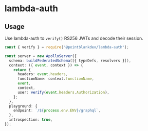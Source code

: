 # lambda-auth

## Usage

Use lambda-auth to `verify()` RS256 JWTs and decode their session.

```ts
const { verify } = require("@pointblankdev/lambda-auth");

const server = new ApolloServer({
  schema: buildFederatedSchema([{ typeDefs, resolvers }]),
  context: ({ event, context }) => {
    return {
      headers: event.headers,
      functionName: context.functionName,
      event,
      context,
      user: verify(event.headers.Authorization),
    };
  },
  playground: {
    endpoint: `/${process.env.ENV}/graphql`,
  },
  introspection: true,
});
```
